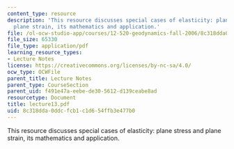 ```yaml
---
content_type: resource
description: 'This resource discusses special cases of elasticity: plane stress and
  plane strain, its mathematics and application.'
file: /ol-ocw-studio-app/courses/12-520-geodynamics-fall-2006/8c318dda0ddcfcb1c1d654ffb3e477b0_lecture13.pdf
file_size: 65330
file_type: application/pdf
learning_resource_types:
- Lecture Notes
license: https://creativecommons.org/licenses/by-nc-sa/4.0/
ocw_type: OCWFile
parent_title: Lecture Notes
parent_type: CourseSection
parent_uid: f491e47a-eebe-de30-5612-d139ceabe8ad
resourcetype: Document
title: lecture13.pdf
uid: 8c318dda-0ddc-fcb1-c1d6-54ffb3e477b0
---
```

This resource discusses special cases of elasticity: plane stress and plane strain, its mathematics and application.